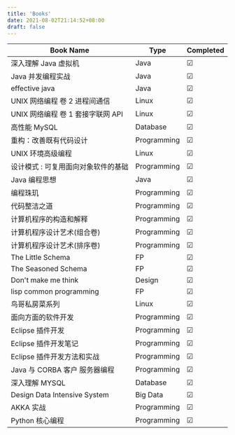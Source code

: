 ```yaml
---
title: 'Books'
date: 2021-08-02T21:14:52+08:00
draft: false
---
```



| Book Name                           | Type        | Completed |
| ----------------------------------- | ----------- | --------- |
| 深入理解 Java 虚拟机                | Java        | &#9745;   |
| Java 并发编程实战                   | Java        | &#9745;   |
| effective java                      | Java        | &#9745;   |
| UNIX 网络编程 卷 2 进程间通信       | Linux       | &#9745;   |
| UNIX 网络编程 卷 1 套接字联网 API   | Linux       | &#9745;   |
| 高性能 MySQL                        | Database    | &#9745;   |
| 重构：改善既有代码设计              | Programming | &#9745;   |
| UNIX 环境高级编程                   | Linux       | &#9745;   |
| 设计模式 : 可复用面向对象软件的基础 | Programming | &#9745;   |
| Java 编程思想                       | Java        | &#9745;   |
| 编程珠玑                            | Programming | &#9745;   |
| 代码整洁之道                        | Programming | &#9745;   |
| 计算机程序的构造和解释              | Programming | &#9745;   |
| 计算机程序设计艺术(组合卷)          | Programming | &#9745;   |
| 计算机程序设计艺术(排序卷)          | Programming | &#9745;   |
| The Little Schema                   | FP          | &#9745;   |
| The Seasoned Schema                 | FP          | &#9745;   |
| Don't make me think                 | Design      | &#9745;   |
| lisp common programming             | FP          | &#9745;   |
| 鸟哥私房菜系列                      | Linux       | &#9745;   |
| 面向方面的软件开发                  | Programming | &#9745;   |
| Eclipse 插件开发                    | Programming | &#9745;   |
| Eclipse 插件开发笔记                | Programming | &#9745;   |
| Eclipse 插件开发方法和实战          | Programming | &#9745;   |
| Java 与 CORBA 客户 服务器编程       | Programming | &#9745;   |
| 深入理解 MYSQL                      | Database    | &#9745;   |
| Design Data Intensive System        | Big Data    | &#9745;   |
| AKKA 实战                           | Programming | &#9745;   |
| Python 核心编程                     | Programming | &#9745;   |
